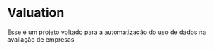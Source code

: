 # Valuation
Esse é um projeto voltado para a automatização do uso de dados na avaliação de empresas
